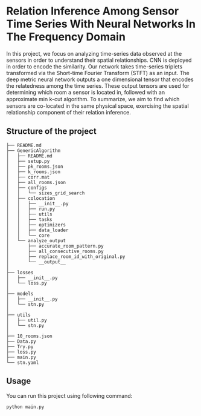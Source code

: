 # Relation Inference Among Sensor Time Series With Neural Networks In The Frequency Domain

In this project, we focus on analyzing time-series data observed at the sensors in order to understand their spatial relationships. CNN is deployed in order to encode the similarity. Our network takes time-series triplets transformed via the Short-time Fourier Transform (STFT) as an input. The deep metric neural network outputs a one dimensional tensor that encodes the relatedness among the time series. These output tensors are used for determining which room a sensor is located in, followed with an approximate min k-cut algorithm. To summarize, we aim to ﬁnd which sensors are co-located in the same physical space, exercising the spatial relationship component of their relation inference.

## Structure of the project
```
├── README.md
├── GenericAlgorithm
│   ├── README.md
│   ├── setup.py
│   ├── pk_rooms.json
│   ├── k_rooms.json
│   ├── corr.mat
│   ├── all_rooms.json
│   ├── configs
│   │   └── sizes_grid_search
│   ├── colocation
│   │   ├── __init__.py
│   │   ├── run.py
│   │   ├── utils
│   │   ├── tasks
│   │   ├── optimizers
│   │   ├── data_loader
│   │   └── core
│   └── analyze_output
│       ├── accurate_room_pattern.py
│       ├── all_consecutive_rooms.py 
│       ├── replace_room_id_with_original.py
│       └── __output__
│
├── losses
│   ├── __init__.py
│   └── loss.py
│
├── models
│   ├── __init__.py
│   └── stn.py
│
├── utils
│   ├── util.py
│   └── stn.py
│
├── 10_rooms.json
├── Data.py
├── Try.py
├── loss.py
├── main.py
└── stn.yaml
```

## Usage
You can run this project using following command:
```
python main.py
```
